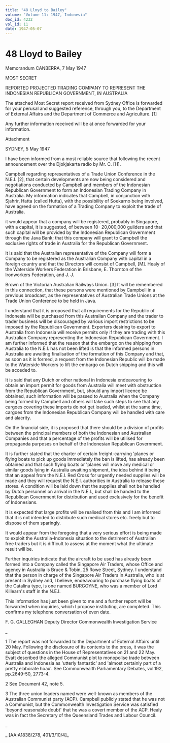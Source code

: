 ```yaml
---
title: "48 Lloyd to Bailey"
volume: "Volume 11: 1947, Indonesia"
doc_id: 4232
vol_id: 11
date: 1947-05-07
---
```


# 48 Lloyd to Bailey

Memorandum CANBERRA, 7 May 1947

MOST SECRET

REPORTED PROJECTED TRADING COMPANY TO REPRESENT THE INDONESIAN REPUBLICAN GOVERNMENT, IN AUSTRALIA

The attached Most Secret report received from Sydney Office is forwarded for your perusal and suggested reference, through you, to the Department of External Affairs and the Department of Commerce and Agriculture. [1]

Any further information received will be at once forwarded for your information.

Attachment

SYDNEY, 5 May 1947

I have been informed from a most reliable source that following the recent announcement over the Djokjakarta radio by Mr. C. [H].

Campbell regarding representatives of a Trade Union Conference in the N.E.I. [2], that certain developments are now being considered and negotiations conducted by Campbell and members of the Indonesian Republican Government to form an Indonesian Trading Company in Australia. My information indicates that Campbell, in conjunction with Sjahrir, Hatta (called Hutta), with the possibility of Soekarno being involved, have agreed on the formation of a Trading Company to exploit the trade of Australia.

it would appear that a company will be registered, probably in Singapore, with a capital, it is suggested, of between 10- 20,000,000 guilders and that such capital will be provided by the Indonesian Republican Government through the Java Bank; that this company will grant to Campbell the exclusive rights of trade in Australia for the Republican Government.

It is said that the Australian representative of the Company will form a Company to be registered as the Australian Company with capital in a foreign country and that the Directors will consist of Campbell, [M]. Healy of the Waterside Workers Federation in Brisbane, E. Thornton of the Ironworkers Federation, and J. J.

Brown of the Victorian Australian Railways Union. [3] It will be remembered in this connection, that these persons were mentioned by Campbell in a previous broadcast, as the representatives of Australian Trade Unions at the Trade Union Conference to be held in Java.

I understand that it is proposed that all requirements for the Republic of Indonesia will be purchased from this Australian Company and the trader to trader business will be discouraged by various import restrictions to be imposed by the Republican Government. Exporters desiring to export to Australia from Indonesia will receive permits only if they are trading with this Australian Company representing the Indonesian Republican Government. I am further informed that the reason that the embargo on the shipping from Australia to the N.E.I. has not been lifted is that the informed persons in Australia are awaiting finalisation of the formation of this Company and that, as soon as it is formed, a request from the Indonesian Republic will be made to the Waterside Workers to lift the embargo on Dutch shipping and this will be acceded to.

It is said that any Dutch or other national in Indonesia endeavouring to obtain an import permit for goods from Australia will meet with obstruction from the Republican Government, but, should any import licence be obtained, such information will be passed to Australia when the Company being formed by Campbell and others will take such steps to see that any cargoes covering these imports do not get loaded, whilst at the same time, cargoes from the Indonesian Republican Company will be handled with care and alacrity.

On the financial side, it is proposed that there should be a division of profits between the principal members of both the Indonesian and Australian Companies and that a percentage of the profits will be utilised for propaganda purposes on behalf of the Indonesian Republican Government.

It is further stated that the charter of certain freight-carrying 'planes or flying boats to pick up goods immediately the ban is lifted, has already been obtained and that such flying boats or 'planes will move any medical or similar goods lying in Australia awaiting shipment, the idea behind it being that an appeal from the N.E.I. Red Cross for urgently needed supplies will be made and they will request the N.E.I. authorities in Australia to release these stores. A condition will be laid down that the supplies shall not be handled by Dutch personnel on arrival in the N.E.I., but shall be handed to the Republican Government for distribution and used exclusively for the benefit of Indonesians.

It is expected that large profits will be realised from this and I am informed that it is not intended to distribute such medical stores etc. freely but to dispose of them sparingly.

It would appear from the foregoing that a very serious effort is being made to exploit the Australia-Indonesia situation to the detriment of Australian free traders but it is difficult to assess at the moment what the ultimate result will be.

Further inquiries indicate that the aircraft to be used has already been formed into a Company called the Singapore Air Traders, whose Office and agency in Australia is Bruce &amp; Tobin, 25 Rowe Street, Sydney. I understand that the person in charge of the Singapore Air Traders in Australia, who is at present in Sydney and, I believe, endeavouring to purchase flying boats of the Catalina type, is one named BURGOYNE, who was a member of Lord Killearn's staff in the N.E.I.

This information has just been given to me and a further report will be forwarded when inquiries, which I propose instituting, are completed. This confirms my telephone conversation of even date.

F. G. GALLEGHAN Deputy Director Commonwealth Investigation Service

_

1 The report was not forwarded to the Department of External Affairs until 20 May. Following the disclosure of its contents to the press, it was the subject of questions in the House of Representatives on 21 and 22 May. Evatt described the alleged Communist plot to monopolise trade between Australia and Indonesia as 'utterly fantastic' and 'almost certainly part of a pretty elaborate hoax'. See Commonwealth Parliamentary Debates, vol.192, pp.2649-50, 2773-4.

2 See Document 42, note 5.

3 The three union leaders named were well-known as members of the Australian Communist party (ACP). Campbell publicly stated that he was not a Communist, but the Commonwealth Investigation Service was satisfied 'beyond reasonable doubt' that he was a covert member of the ACP. Healy was in fact the Secretary of the Queensland Trades and Labour Council.

_

_ [AA:A1838/278, 401/3/10/4]_
